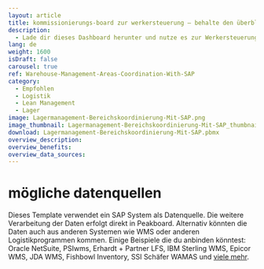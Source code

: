 ```yaml
---
layout: article
title: kommissionierungs-board zur werkersteuerung – behalte den überblick über auslastungen mit SAP
description: 
  - Lade dir dieses Dashboard herunter und nutze es zur Werkersteuerung in der Kommissionierung in den verschiedenen Lagerbereichen. Das Dashboard zeigt im Soll-Ist-Vergleich an, wo die Werker der einzelnen Bereiche des Lagers beim Erledigen der Aufträge gerade stehen und wo sie eigentlich bereits stehen sollten. Die Mitarbeiterinnen und Mitarbeiter können so direkt sehen, in welchen Bereichen des Lagers gerade Unterstützung gebraucht wird und dann selbstständig dorthin wechseln, um ihren Kollegen beim Erreichen des Tagesziels unter die Arme zu greifen. Optimiere jetzt deine Logistik Prozesse – denn nur informierte Mitarbeiter und Mitarbeiterinnen können fundierte Entscheidungen treffen!
lang: de
weight: 1600
isDraft: false
carousel: true
ref: Warehouse-Management-Areas-Coordination-With-SAP
category:
  - Empfohlen
  - Logistik
  - Lean Management
  - Lager
image: Lagermanagement-Bereichskoordinierung-Mit-SAP.png
image_thumbnail: Lagermanagement-Bereichskoordinierung-Mit-SAP_thumbnail.png
download: Lagermanagement-Bereichskoordinierung-Mit-SAP.pbmx
overview_description:
overview_benefits:
overview_data_sources:
---
```

# mögliche datenquellen
Dieses Template verwendet ein SAP System als Datenquelle. Die weitere Verarbeitung der Daten erfolgt direkt in Peakboard. Alternativ könnten die Daten auch aus anderen Systemen wie WMS oder anderen Logistikprogrammen kommen. Einige Beispiele die du anbinden könntest: Oracle NetSuite, PSIwms, Erhardt + Partner LFS, IBM Sterling WMS, Epicor WMS, JDA WMS, Fishbowl Inventory, SSI Schäfer WAMAS und [viele mehr](https://peakboard.com/schnittstellen/).
